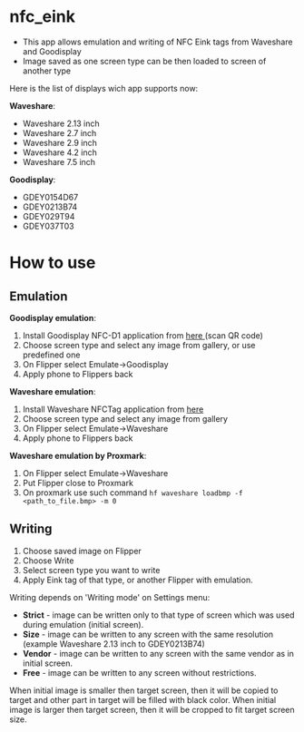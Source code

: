 # nfc_eink

- This app allows emulation and writing of NFC Eink tags from Waveshare and Goodisplay
- Image saved as one screen type can be then loaded to screen of another type

Here is the list of displays wich app supports now:

**Waveshare**:
- Waveshare 2.13 inch
- Waveshare 2.7 inch
- Waveshare 2.9 inch
- Waveshare 4.2 inch
- Waveshare 7.5 inch

**Goodisplay**:
- GDEY0154D67
- GDEY0213B74
- GDEY029T94
- GDEY037T03

# How to use 

## Emulation

**Goodisplay emulation**:
1. Install Goodisplay NFC-D1 application from [here ](https://www.good-display.com/product/410.html) (scan QR code)
2. Choose screen type and select any image from gallery, or use predefined one
3. On Flipper select Emulate->Goodisplay
4. Apply phone to Flippers back

**Waveshare emulation**:
1. Install Waveshare NFCTag application from [here ](https://www.waveshare.com/wiki/7.5inch_NFC-Powered_e-Paper)
2. Choose screen type and select any image from gallery
3. On Flipper select Emulate->Waveshare
4. Apply phone to Flippers back

**Waveshare emulation by Proxmark**:
1. On Flipper select Emulate->Waveshare
2. Put Flipper close to Proxmark
3. On proxmark use such command  `hf waveshare loadbmp -f <path_to_file.bmp> -m 0`

## Writing

1. Choose saved image on Flipper 
2. Choose Write
3. Select screen type you want to write
4. Apply Eink tag of that type, or another Flipper with emulation.

Writing depends on 'Writing mode' on Settings menu:

- **Strict** - image can be written only to that type of screen which was used during emulation (initial screen).
- **Size** - image can be written to any screen with the same resolution (example Waveshare 2.13 inch to GDEY0213B74)
- **Vendor** - image can be written to any screen with the same vendor as in initial screen.
- **Free** - image can be written to any screen without restrictions.

When initial image is smaller then target screen, then it will be copied to target and other part in target will be filled with black color.
When initial image is larger then target screen, then it will be cropped to fit target screen size.

